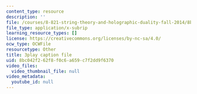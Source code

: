 ```yaml
---
content_type: resource
description: ''
file: /courses/8-821-string-theory-and-holographic-duality-fall-2014/8bc042f262f8f0c6a659c7f2dd9f6370_oXsC9bjMJA4.srt
file_type: application/x-subrip
learning_resource_types: []
license: https://creativecommons.org/licenses/by-nc-sa/4.0/
ocw_type: OCWFile
resourcetype: Other
title: 3play caption file
uid: 8bc042f2-62f8-f0c6-a659-c7f2dd9f6370
video_files:
  video_thumbnail_file: null
video_metadata:
  youtube_id: null
---
```

